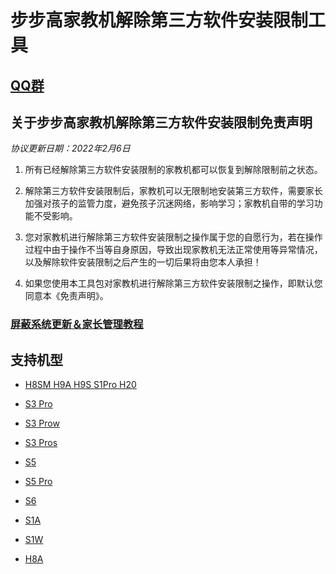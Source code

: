 # 步步高家教机解除第三方软件安装限制工具

## [QQ群](Group.md)

## 关于步步高家教机解除第三方软件安装限制免责声明

*协议更新日期：2022年2月6日*

1. 所有已经解除第三方软件安装限制的家教机都可以恢复到解除限制前之状态。

2. 解除第三方软件安装限制后，家教机可以无限制地安装第三方软件，需要家长加强对孩子的监管力度，避免孩子沉迷网络，影响学习；家教机自带的学习功能不受影响。

3. 您对家教机进行解除第三方软件安装限制之操作属于您的自愿行为，若在操作过程中由于操作不当等自身原因，导致出现家教机无法正常使用等异常情况，以及解除软件安装限制之后产生的一切后果将由您本人承担！

4. 如果您使用本工具包对家教机进行解除第三方软件安装限制之操作，即默认您同意本《免责声明》。

### [屏蔽系统更新＆家长管理教程](https://kdocs.cn/l/cune7WAK6oZX)

## 支持机型

- [H8SM H9A H9S S1Pro H20](https://eebbk.com.cn/mt8167.html)

- [S3 Pro](https://eebbk.com.cn/s3pro.html)

- [S3 Prow](https://eebbk.com.cn/s3prow.html)

- [S3 Pros](https://eebbk.com.cn/s3pros.html)

- [S5](https://eebbk.com.cn/s5.html)

- [S5 Pro](S5Pro.md)

- [S6](https://eebbk.com.cn/s6.html)

- [S1A](S1A.md)

- [S1W](https://eebbk.com.cn/s1w.html)

- [H8A](H8A.md)
